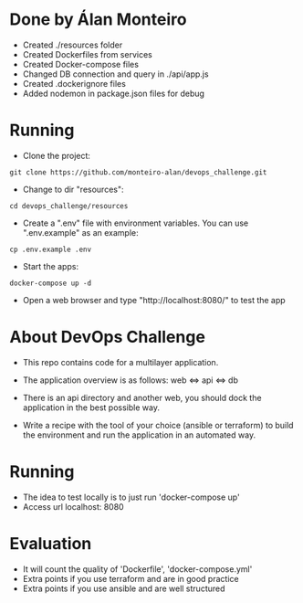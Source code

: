 # Done by Álan Monteiro 
- Created ./resources folder
- Created Dockerfiles from services
- Created Docker-compose files
- Changed DB connection and query in ./api/app.js
- Created .dockerignore files
- Added nodemon in package.json files for debug

# Running
- Clone the project:
````shell
git clone https://github.com/monteiro-alan/devops_challenge.git
````

- Change to dir "resources": 
````shell
cd devops_challenge/resources
````

- Create a ".env" file with environment variables. You can use ".env.example" as an example: 
````shell
cp .env.example .env
````

- Start the apps: 
````shell
docker-compose up -d
````

- Open a web browser and type "http://localhost:8080/" to test the app


# About DevOps Challenge

- This repo contains code for a multilayer application.

- The application overview is as follows: web <=> api <=> db

- There is an api directory and another web, you should dock the application in the best possible way.

- Write a recipe with the tool of your choice (ansible or terraform) to build the environment and run the application in an automated way.

# Running

- The idea to test locally is to just run 'docker-compose up'
- Access url localhost: 8080


# Evaluation

- It will count the quality of 'Dockerfile', 'docker-compose.yml'
- Extra points if you use terraform and are in good practice
- Extra points if you use ansible and are well structured